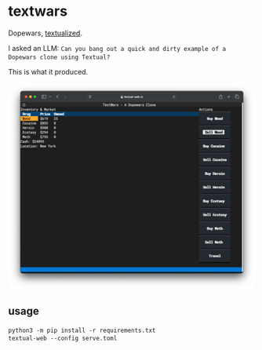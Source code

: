 # textwars

Dopewars, [textualized](https://www.textualize.io/).

I asked an LLM: `Can you bang out a quick and dirty example of a Dopewars clone using Textual?`

This is what it produced.

![](screenshot.png)

## usage

```console
python3 -m pip install -r requirements.txt
textual-web --config serve.toml
```
